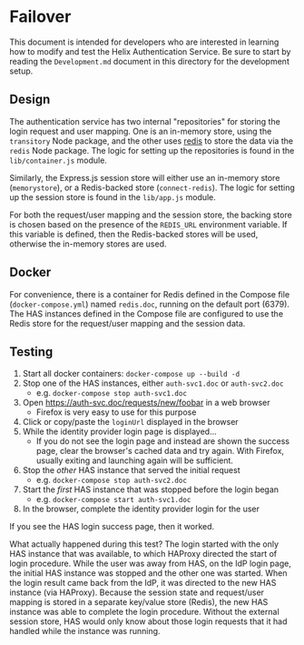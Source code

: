 # Failover

This document is intended for developers who are interested in learning how to
modify and test the Helix Authentication Service. Be sure to start by reading
the `Development.md` document in this directory for the development setup.

## Design

The authentication service has two internal "repositories" for storing the login
request and user mapping. One is an in-memory store, using the `transitory` Node
package, and the other uses [redis](https://redis.io) to store the data via the
`redis` Node package. The logic for setting up the repositories is found in the
`lib/container.js` module.

Similarly, the Express.js session store will either use an in-memory store
(`memorystore`), or a Redis-backed store (`connect-redis`). The logic for
setting up the session store is found in the `lib/app.js` module.

For both the request/user mapping and the session store, the backing store is
chosen based on the presence of the `REDIS_URL` environment variable. If this
variable is defined, then the Redis-backed stores will be used, otherwise the
in-memory stores are used.

## Docker

For convenience, there is a container for Redis defined in the Compose file
(`docker-compose.yml`) named `redis.doc`, running on the default port (6379).
The HAS instances defined in the Compose file are configured to use the Redis
store for the request/user mapping and the session data.

## Testing

1. Start all docker containers: `docker-compose up --build -d`
1. Stop one of the HAS instances, either `auth-svc1.doc` or `auth-svc2.doc`
    * e.g. `docker-compose stop auth-svc1.doc`
1. Open https://auth-svc.doc/requests/new/foobar in a web browser
    * Firefox is very easy to use for this purpose
1. Click or copy/paste the `loginUrl` displayed in the browser
1. While the identity provider login page is displayed...
    * If you do not see the login page and instead are shown the success page,
      clear the browser's cached data and try again. With Firefox, usually
      exiting and launching again will be sufficient.
1. Stop the _other_ HAS instance that served the initial request
    * e.g. `docker-compose stop auth-svc2.doc`
1. Start the _first_ HAS instance that was stopped before the login began
    * e.g. `docker-compose start auth-svc1.doc`
1. In the browser, complete the identity provider login for the user

If you see the HAS login success page, then it worked.

What actually happened during this test? The login started with the only HAS
instance that was available, to which HAProxy directed the start of login
procedure. While the user was away from HAS, on the IdP login page, the initial
HAS instance was stopped and the other one was started. When the login result
came back from the IdP, it was directed to the new HAS instance (via HAProxy).
Because the session state and request/user mapping is stored in a separate
key/value store (Redis), the new HAS instance was able to complete the login
procedure. Without the external session store, HAS would only know about those
login requests that it had handled while the instance was running.
